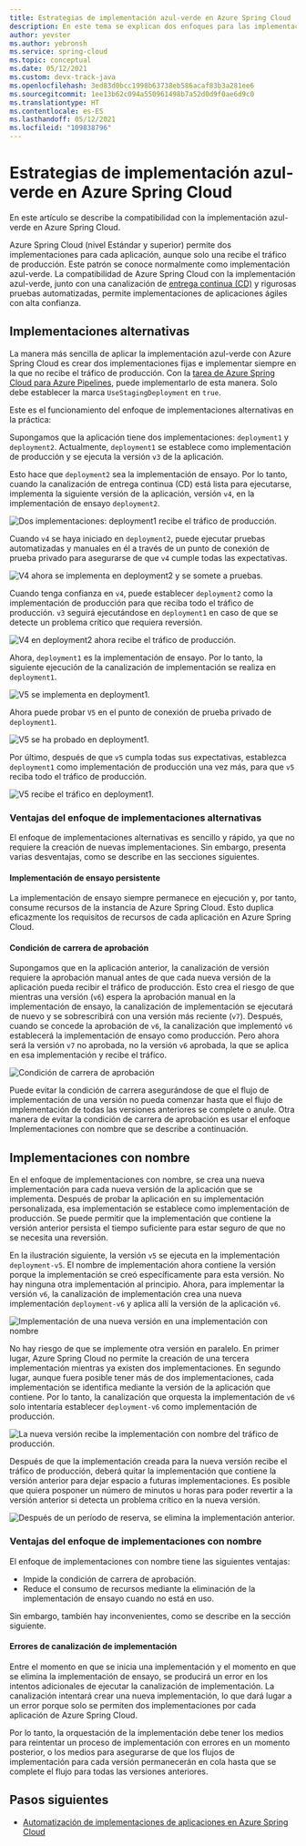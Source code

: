 ```yaml
---
title: Estrategias de implementación azul-verde en Azure Spring Cloud
description: En este tema se explican dos enfoques para las implementaciones azul-verde en Azure Spring Cloud.
author: yevster
ms.author: yebronsh
ms.service: spring-cloud
ms.topic: conceptual
ms.date: 05/12/2021
ms.custom: devx-track-java
ms.openlocfilehash: 3ed83d0bcc1998b63738eb586acaf83b3a281ee6
ms.sourcegitcommit: 1ee13b62c094a550961498b7a52d0d9f0ae6d9c0
ms.translationtype: HT
ms.contentlocale: es-ES
ms.lasthandoff: 05/12/2021
ms.locfileid: "109838796"
---
```

# <a name="blue-green-deployment-strategies-in-azure-spring-cloud"></a>Estrategias de implementación azul-verde en Azure Spring Cloud

En este artículo se describe la compatibilidad con la implementación azul-verde en Azure Spring Cloud.

Azure Spring Cloud (nivel Estándar y superior) permite dos implementaciones para cada aplicación, aunque solo una recibe el tráfico de producción. Este patrón se conoce normalmente como implementación azul-verde. La compatibilidad de Azure Spring Cloud con la implementación azul-verde, junto con una canalización de [entrega continua (CD)](/azure/devops/learn/what-is-continuous-delivery) y rigurosas pruebas automatizadas, permite implementaciones de aplicaciones ágiles con alta confianza.

## <a name="alternating-deployments"></a>Implementaciones alternativas

La manera más sencilla de aplicar la implementación azul-verde con Azure Spring Cloud es crear dos implementaciones fijas e implementar siempre en la que no recibe el tráfico de producción. Con la [tarea de Azure Spring Cloud para Azure Pipelines](/azure/devops/pipelines/tasks/deploy/azure-spring-cloud), puede implementarlo de esta manera. Solo debe establecer la marca `UseStagingDeployment` en `true`.

Este es el funcionamiento del enfoque de implementaciones alternativas en la práctica:

Supongamos que la aplicación tiene dos implementaciones: `deployment1` y `deployment2`. Actualmente, `deployment1` se establece como implementación de producción y se ejecuta la versión `v3` de la aplicación.

Esto hace que `deployment2` sea la implementación de ensayo. Por lo tanto, cuando la canalización de entrega continua (CD) está lista para ejecutarse, implementa la siguiente versión de la aplicación, versión `v4`, en la implementación de ensayo `deployment2`.

![Dos implementaciones: deployment1 recibe el tráfico de producción.](media/spring-cloud-blue-green-patterns/alternating-deployments-1.png)

Cuando `v4` se haya iniciado en `deployment2`, puede ejecutar pruebas automatizadas y manuales en él a través de un punto de conexión de prueba privado para asegurarse de que `v4` cumple todas las expectativas.

![V4 ahora se implementa en deployment2 y se somete a pruebas.](media/spring-cloud-blue-green-patterns/alternating-deployments-2.png)

Cuando tenga confianza en `v4`, puede establecer `deployment2` como la implementación de producción para que reciba todo el tráfico de producción. `v3` seguirá ejecutándose en `deployment1` en caso de que se detecte un problema crítico que requiera reversión.

![V4 en deployment2 ahora recibe el tráfico de producción.](media/spring-cloud-blue-green-patterns/alternating-deployments-3.png)

Ahora, `deployment1` es la implementación de ensayo. Por lo tanto, la siguiente ejecución de la canalización de implementación se realiza en `deployment1`.

![V5 se implementa en deployment1.](media/spring-cloud-blue-green-patterns/alternating-deployments-4.png)

Ahora puede probar `V5` en el punto de conexión de prueba privado de `deployment1`.

![V5 se ha probado en deployment1.](media/spring-cloud-blue-green-patterns/alternating-deployments-5.png)

Por último, después de que `v5` cumpla todas sus expectativas, establezca `deployment1` como implementación de producción una vez más, para que `v5` reciba todo el tráfico de producción.

![V5 recibe el tráfico en deployment1.](media/spring-cloud-blue-green-patterns/alternating-deployments-6.png)

### <a name="tradeoffs-of-the-alternating-deployments-approach"></a>Ventajas del enfoque de implementaciones alternativas

El enfoque de implementaciones alternativas es sencillo y rápido, ya que no requiere la creación de nuevas implementaciones. Sin embargo, presenta varias desventajas, como se describe en las secciones siguientes.

#### <a name="persistent-staging-deployment"></a>Implementación de ensayo persistente

La implementación de ensayo siempre permanece en ejecución y, por tanto, consume recursos de la instancia de Azure Spring Cloud. Esto duplica eficazmente los requisitos de recursos de cada aplicación en Azure Spring Cloud.

#### <a name="the-approval-race-condition"></a>Condición de carrera de aprobación

Supongamos que en la aplicación anterior, la canalización de versión requiere la aprobación manual antes de que cada nueva versión de la aplicación pueda recibir el tráfico de producción. Esto crea el riesgo de que mientras una versión (`v6`) espera la aprobación manual en la implementación de ensayo, la canalización de implementación se ejecutará de nuevo y se sobrescribirá con una versión más reciente (`v7`). Después, cuando se concede la aprobación de `v6`, la canalización que implementó `v6` establecerá la implementación de ensayo como producción. Pero ahora será la versión `v7` no aprobada, no la versión `v6` aprobada, la que se aplica en esa implementación y recibe el tráfico.

![Condición de carrera de aprobación](media/spring-cloud-blue-green-patterns/alternating-deployments-race-condition.png)

Puede evitar la condición de carrera asegurándose de que el flujo de implementación de una versión no pueda comenzar hasta que el flujo de implementación de todas las versiones anteriores se complete o anule. Otra manera de evitar la condición de carrera de aprobación es usar el enfoque Implementaciones con nombre que se describe a continuación.

## <a name="named-deployments"></a>Implementaciones con nombre

En el enfoque de implementaciones con nombre, se crea una nueva implementación para cada nueva versión de la aplicación que se implementa. Después de probar la aplicación en su implementación personalizada, esa implementación se establece como implementación de producción. Se puede permitir que la implementación que contiene la versión anterior persista el tiempo suficiente para estar seguro de que no se necesita una reversión.

En la ilustración siguiente, la versión `v5` se ejecuta en la implementación `deployment-v5`. El nombre de implementación ahora contiene la versión porque la implementación se creó específicamente para esta versión. No hay ninguna otra implementación al principio. Ahora, para implementar la versión `v6`, la canalización de implementación crea una nueva implementación `deployment-v6` y aplica allí la versión de la aplicación `v6`.

![Implementación de una nueva versión en una implementación con nombre](media/spring-cloud-blue-green-patterns/named-deployment-1.png)

No hay riesgo de que se implemente otra versión en paralelo. En primer lugar, Azure Spring Cloud no permite la creación de una tercera implementación mientras ya existen dos implementaciones. En segundo lugar, aunque fuera posible tener más de dos implementaciones, cada implementación se identifica mediante la versión de la aplicación que contiene. Por lo tanto, la canalización que orquesta la implementación de `v6` solo intentaría establecer `deployment-v6` como implementación de producción.

![La nueva versión recibe la implementación con nombre del tráfico de producción.](media/spring-cloud-blue-green-patterns/named-deployment-2.png)

Después de que la implementación creada para la nueva versión recibe el tráfico de producción, deberá quitar la implementación que contiene la versión anterior para dejar espacio a futuras implementaciones. Es posible que quiera posponer un número de minutos u horas para poder revertir a la versión anterior si detecta un problema crítico en la nueva versión.

![Después de un período de reserva, se elimina la implementación anterior.](media/spring-cloud-blue-green-patterns/named-deployment-3.png)

### <a name="tradeoffs-of-the-named-deployments-approach"></a>Ventajas del enfoque de implementaciones con nombre

El enfoque de implementaciones con nombre tiene las siguientes ventajas:

* Impide la condición de carrera de aprobación.
* Reduce el consumo de recursos mediante la eliminación de la implementación de ensayo cuando no está en uso.

Sin embargo, también hay inconvenientes, como se describe en la sección siguiente.

#### <a name="deployment-pipeline-failures"></a>Errores de canalización de implementación

Entre el momento en que se inicia una implementación y el momento en que se elimina la implementación de ensayo, se producirá un error en los intentos adicionales de ejecutar la canalización de implementación. La canalización intentará crear una nueva implementación, lo que dará lugar a un error porque solo se permiten dos implementaciones por cada aplicación de Azure Spring Cloud.

Por lo tanto, la orquestación de la implementación debe tener los medios para reintentar un proceso de implementación con errores en un momento posterior, o los medios para asegurarse de que los flujos de implementación para cada versión permanecerán en cola hasta que se complete el flujo para todas las versiones anteriores.

## <a name="next-steps"></a>Pasos siguientes

* [Automatización de implementaciones de aplicaciones en Azure Spring Cloud](./how-to-cicd.md)

